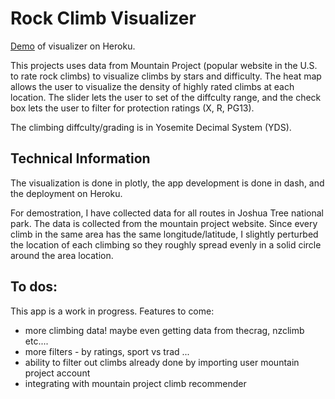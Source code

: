 # Rock Climb Visualizer 


[Demo](http://mtnproj.herokuapp.com/) of visualizer on Heroku. 


This projects uses data from Mountain Project (popular website in the U.S. to rate rock climbs) to visualize climbs 
by stars and difficulty. The heat map allows the user to visualize the density of highly rated climbs at each location. 
The slider lets the user to set of the diffculty range, and the check box lets the user to filter for protection ratings (X, R, PG13).

The climbing diffculty/grading is in Yosemite Decimal System (YDS). 


## Technical Information
The visualization is done in plotly, the app development is done in dash, and the deployment on Heroku. 

For demostration, I have collected data for all routes in Joshua Tree national park. The data is collected from the mountain project website.
Since every climb in the same area has the same longitude/latitude, I slightly perturbed the location of each climbing so they roughly spread evenly
in a solid circle around the area location. 


## To dos:
This app is a work in progress. Features to come:
* more climbing data! maybe even getting data from thecrag, nzclimb etc....
* more filters - by ratings, sport vs trad ...
* ability to filter out climbs already done by importing user mountain project account
* integrating with mountain project climb recommender



